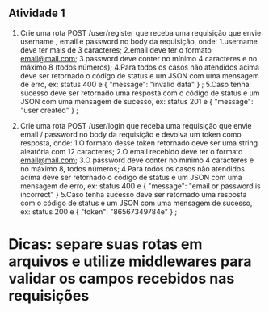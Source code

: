 ## Atividade 1
1. Crie uma rota POST /user/register que receba uma requisição que envie username , email e password no body da requisição, onde:
 1.username deve ter mais de 3 caracteres;
 2.email deve ter o formato email@mail.com;
 3.password deve conter no mínimo 4 caracteres e no máximo 8 (todos números);
 4.Para todos os casos não atendidos acima deve ser retornado o código de status e um JSON com uma mensagem de erro, ex: status 400 e { "message": "invalid data" } ;
 5.Caso tenha sucesso deve ser retornado uma resposta com o código de status e um JSON com uma mensagem de sucesso, ex: status 201 e { "message": "user created" } ;

2. Crie uma rota POST /user/login que receba uma requisição que envie email / password no body da requisição e devolva um token como resposta, onde:
 1.O formato desse token retornado deve ser uma string aleatória com 12 caracteres;
  2.O email recebido deve ter o formato email@mail.com;
  3.O password deve conter no mínimo 4 caracteres e no máximo 8, todos números;
  4.Para todos os casos não atendidos acima deve ser retornado o código de status e um JSON com uma mensagem de erro, ex: status 400 e { "message": "email or password is incorrect" }
  5.Caso tenha sucesso deve ser retornado uma resposta com o código de status e um JSON com uma mensagem de sucesso, ex: status 200 e { "token": "86567349784e" } ;

# Dicas: separe suas rotas em arquivos e utilize middlewares para validar os campos recebidos nas requisições